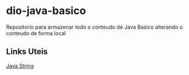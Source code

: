 # dio-java-basico
Repositorio para armazenar todo o conteudo de Java Basico
alterando o conteudo de forma local


## Links Uteis

[Java String](https://docs.oracle.com/javase/7/docs/api/java/lang/String.html)
